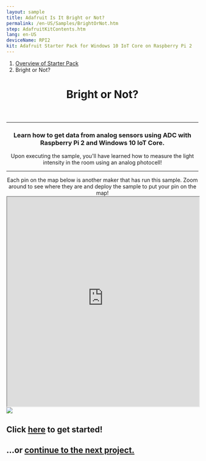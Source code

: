 ```yaml
---
layout: sample
title: Adafruit Is It Bright or Not?
permalink: /en-US/Samples/BrightOrNot.htm
step: AdafruitKitContents.htm
lang: en-US
deviceName: RPI2
kit: Adafruit Starter Pack for Windows 10 IoT Core on Raspberry Pi 2
---
```

<div class="row">
  <div class="col-xs-24">
    <ol class="breadcrumb">
      <li><a href="{{site.baseurl}}/{{page.lang}}/Docs/AdafruitMakerKit">Overview of Starter Pack</a></li>
      <li class="active">Bright or Not?</li>
    </ol>
    <header class="page-title-header remove-top-margin">
      <h1 class="page-title">Bright or Not?</h1>
    </header>
  </div>
</div>
<hr/>

<div class="row">
  <div class="col-xs-24">
    <center>
      <h3>Learn how to get data from analog sensors using ADC with Raspberry Pi 2 and Windows 10 IoT Core.</h3>
      Upon executing the sample, you'll have learned how to measure the light intensity in the room using an analog photocell!
      <hr />
      Each pin on the map below is another maker that has run this sample. Zoom around to see where they are and deploy the sample to put your pin on the map!
    </center>
  </div>
</div>

<iframe class="maker-kit" src="https://adafruitsample.azurewebsites.net/cardViewer?lesson=204" width="100%" height="550px" scrolling="no"></iframe>

<div class="row projectRow">
  <div class="col-md-12 col-xs-24">
    <img src="{{site.baseurl}}/Resources/images/AdafruitStarterPack/BrightOrNot.jpg">
  </div>
  <div class="col-md-12 col-xs-24">
    <h2 class="text-center thin-header">Click <a target="_blank" href="https://www.hackster.io/windows-iot/bright-or-not">here</a> to get started!</h2>
  </div>
</div>

<div class="row lineTop">
  <div class="col-md-12 col-md-offset-12 col-xs-24 text-right">
    <h2 class="thin-header">...or <a href="{{site.baseurl}}/{{page.lang}}/Samples/WeatherStation"> continue to the next project.</a></h2>
  </div>
</div>